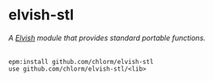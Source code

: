 # elvish-stl

###### A [Elvish](https://elv.sh) module that provides standard portable functions.

```elvish
epm:install github.com/chlorm/elvish-stl
use github.com/chlorm/elvish-stl/<lib>
```
